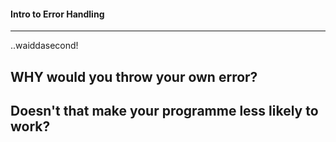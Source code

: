 #### Intro to Error Handling
---

..waiddasecond!

## WHY would you throw your own error?

## Doesn't that make your programme __**less**__ likely to work?
